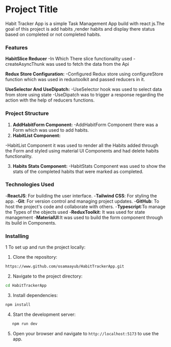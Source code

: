 # Project Title 
Habit Tracker App is a simple Task Management App build with react js.The goal of this project is add habits ,render habits and  display there status based on completed or not completed habits.



### **Features**

**HabitSlice Reducer**
-In Which There slice functionality used
-createAsyncThunk was used to fetch the data from the Api

**Redux Store Configuration:**
-Configured Redux store using configureStore function which
was used in reduxtoolkit and passed reducers in it.

**UseSelector And UseDipatch:**
-UseSelector hook was used to select data from store using state
-UseDipatch was to trigger a response regarding the action with 
the help of reducers functions.



### Project Structure
1. **AddHabitForm Component:**
-AddHabitForm Component there was a Form which was used to add habits.
2. **HabitList Component:**

-HabitList Component it was used to render all the Habits added
through the Form and styled using material UI Components and had
delete habits functionality.

3. **Habits Stats Component:**
-HabitStats Component was used to show the stats of the completed 
habits that were marked as completed.



### Technologies Used

-**ReactJS**: For building the user interface.
-**Tailwind CSS**: For styling the app.
-**Git**: For version control and managing project updates.
-**GitHub**: To host the project's code and collaborate with others.
-**Typescript**:To manage the Types of the objects used
-**ReduxToolkit**: It was used for state management
-**MaterialUI**:It was used to build the form component through 
its build in Components.


### Installing


1 To set up and run the project locally:

1. Clone the repository:
```bash
https://www.github.com/osamaayub/HabitTrackerApp.git
```

2. Navigate to the project directory:
```bash
cd HabitTrackerApp
```


3.  Install dependencies:
```bash
npm install 
  ```

4.  Start the development server:
```bash
   npm run dev
   ```

5. Open your browser and navigate to `http://localhost:5173` to use the app.


